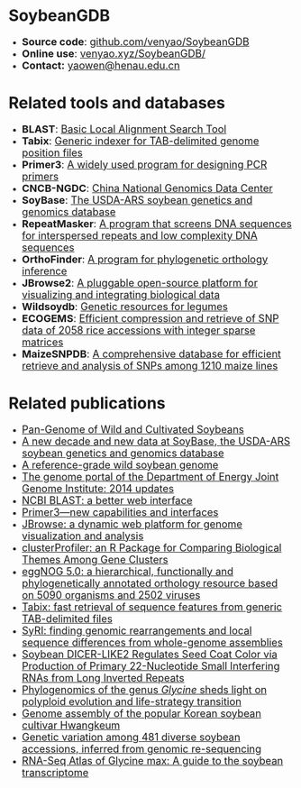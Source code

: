 

# SoybeanGDB
- <font size=4>**Source code**: <a href="https://github.com/venyao/SoybeanGDB" target="_blank">github.com/venyao/SoybeanGDB</a></font> 
- <font size=4>**Online use**: <a href="https://venyao.xyz/SoybeanGDB/" target="_blank">venyao.xyz/SoybeanGDB/</a></font> 
- <font size=4>**Contact:** [yaowen@henau.edu.cn](mailto:yaowen@henau.edu.cn)</font>

# Related tools and databases
- <font size=4>**BLAST**: <a href="https://blast.ncbi.nlm.nih.gov/Blast.cgi?CMD=Web&PAGE_TYPE=BlastHome" target="_blank">Basic Local Alignment Search Tool</a></font>  
- <font size=4>**Tabix**: <a href="http://www.htslib.org/doc/tabix.html" target="_blank">Generic indexer for TAB-delimited genome position files</a></font>  
- <font size=4>**Primer3**: <a href="https://primer3.org/" target="_blank">A widely used program for designing PCR primers</a></font>  
- <font size=4>**CNCB-NGDC**: <a href="https://bigd.big.ac.cn/" target="_blank">China National Genomics Data Center</a></font>  
- <font size=4>**SoyBase**: <a href="https://www.soybase.org/" target="_blank">The USDA-ARS soybean genetics and genomics database</a></font>  
- <font size=4>**RepeatMasker**: <a href="https://www.repeatmasker.org/" target="_blank">A program that screens DNA sequences for interspersed repeats and low complexity DNA sequences</a></font>  
- <font size=4>**OrthoFinder**: <a href="https://davidemms.github.io/" target="_blank">A program for phylogenetic orthology inference</a></font>  
- <font size=4>**JBrowse2**: <a href="https://jbrowse.org/jb2/" target="_blank">A pluggable open-source platform for visualizing and integrating biological data</a></font>  
- <font size=4>**Wildsoydb**: <a href="http://www.wildsoydb.org" target="_blank">Genetic resources for legumes</a></font>
- <font size=4>**ECOGEMS**: <a href="https://venyao.xyz/ECOGEMS/" target="_blank">Efficient compression and retrieve of SNP data of 2058 rice accessions with integer sparse matrices</a></font>
- <font size=4>**MaizeSNPDB**: <a href="https://venyao.xyz/MaizeSNPDB/" target="_blank">A comprehensive database for efficient retrieve and analysis of SNPs among 1210 maize lines</a></font>

# Related publications
- <font size=4><a href="https://www.sciencedirect.com/science/article/pii/S0092867420306188?via%3Dihub" target="_blank">Pan-Genome of Wild and Cultivated Soybeans</a></font>
- <font size=4><a href="https://academic.oup.com/nar/article/49/D1/D1496/6017360" target="_blank">A new decade and new data at SoyBase, the USDA-ARS soybean genetics and genomics database</a></font>
- <font size=4><a href="https://www.nature.com/articles/s41467-019-09142-9/" target="_blank">A reference-grade wild soybean genome</a></font>
- <font size=4><a href="https://doi.org/10.1093/nar/gkt1069" target="_blank">The genome portal of the Department of Energy Joint Genome Institute: 2014 updates</a></font>
- <font size=4><a href="https://academic.oup.com/nar/article/36/suppl_2/W5/2505810?login=true" target="_blank">NCBI BLAST: a better web interface</a></font>
- <font size=4><a href="https://academic.oup.com/nar/article/40/15/e115/1223759" target="_blank">Primer3—new capabilities and interfaces</a></font>
- <font size=4><a href="https://genomebiology.biomedcentral.com/articles/10.1186/s13059-016-0924-1" target="_blank">JBrowse: a dynamic web platform for genome visualization and analysis</a></font>
- <font size=4><a href="https://www.liebertpub.com/doi/10.1089/omi.2011.0118" target="_blank">clusterProfiler: an R Package for Comparing Biological Themes Among Gene Clusters</a></font>
- <font size=4><a href="https://academic.oup.com/nar/article/47/D1/D309/5173662" target="_blank">eggNOG 5.0: a hierarchical, functionally and phylogenetically annotated orthology resource based on 5090 organisms and 2502 viruses</a></font>
- <font size=4><a href="https://academic.oup.com/bioinformatics/article/27/5/718/262743" target="_blank">Tabix: fast retrieval of sequence features from generic TAB-delimited files</a></font>
- <font size=4><a href="https://genomebiology.biomedcentral.com/articles/10.1186/s13059-019-1911-0" target="_blank">SyRI: finding genomic rearrangements and local sequence differences from whole-genome assemblies</a></font>
- <font size=4><a href="https://academic.oup.com/plcell/article/32/12/3662/6118589#233844135" target="_blank">Soybean DICER-LIKE2 Regulates Seed Coat Color via Production of Primary 22-Nucleotide Small Interfering RNAs from Long Inverted Repeats</a></font>
- <font size=4><a href="https://www.nature.com/articles/s41477-022-01102-4" target="_blank">Phylogenomics of the genus <em>Glycine</em> sheds light on polyploid evolution and life-strategy transition</a></font>
- <font size=4><a href="https://doi.org/10.1093/g3journal/jkab272" target="_blank">Genome assembly of the popular Korean soybean cultivar Hwangkeum</a></font>
- <font size=4><a href="https://doi.org/10.1186/1471-2229-10-160" target="_blank">Genetic variation among 481 diverse soybean accessions, inferred from genomic re-sequencing</a></font>
- <font size=4><a href="https://doi.org/10.1186/1471-2229-10-160" target="_blank">RNA-Seq Atlas of Glycine max: A guide to the soybean transcriptome</a></font>

